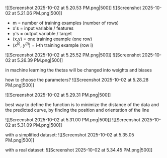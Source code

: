 ![[Screenshot 2025-10-02 at 5.20.53 PM.png|500]]
![[Screenshot 2025-10-02 at 5.21.06 PM.png|500]]

- m = number of training examples (number of rows)
- x's = input variable / features
- y's = output variable / target
- (x,y) = one training example (one row)
- ($x^{(i)}$, $y^{(i)}$) = i-th training example (row i)

![[Screenshot 2025-10-02 at 5.25.52 PM.png|500]]
![[Screenshot 2025-10-02 at 5.26.39 PM.png|500]]

in machine learning the thetas will be changed into weights and biases

how to choose the parameters?
![[Screenshot 2025-10-02 at 5.28.28 PM.png|500]]

![[Screenshot 2025-10-02 at 5.29.31 PM.png|500]]

best way to define the function is to minimize the distance of the data and the predicted curve, by finding the position and orientation of the line

![[Screenshot 2025-10-02 at 5.31.00 PM.png|500]]
![[Screenshot 2025-10-02 at 5.31.09 PM.png|500]]

with a simplified dataset:
![[Screenshot 2025-10-02 at 5.35.05 PM.png|500]]

with a real dataset:
![[Screenshot 2025-10-02 at 5.34.45 PM.png|500]]